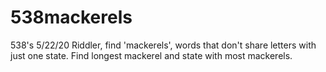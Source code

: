 # 538mackerels
538's 5/22/20 Riddler, find 'mackerels', words that don't share letters with just one state. Find longest mackerel and state with most mackerels.
